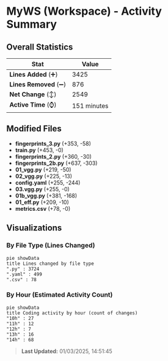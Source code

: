 # MyWS (Workspace) - Activity Summary 

## Overall Statistics

| Stat                   | Value                                                             |
| ---------------------- | ----------------------------------------------------------------- |
| **Lines Added** (➕)   | 3425                                          |
| **Lines Removed** (➖) | 876                                        |
| **Net Change** (↕)    | 2549                |
| **Active Time** (⌚)   | 151 minutes |


## Modified Files
- **fingerprints_3.py** (+353, -58)
- **train.py** (+453, -0)
- **fingerprints_2.py** (+360, -30)
- **fingerprints_2b.py** (+637, -303)
- **01_vgg.py** (+219, -50)
- **02_vgg.py** (+225, -13)
- **config.yaml** (+255, -244)
- **03.vgg.py** (+255, -0)
- **01b_vgg.py** (+381, -168)
- **01_eff.py** (+209, -10)
- **metrics.csv** (+78, -0)

## Visualizations

### By File Type (Lines Changed)

```mermaid
pie showData
title Lines changed by file type
".py" : 3724
".yaml" : 499
".csv" : 78
```

### By Hour (Estimated Activity Count)

```mermaid
pie showData
title Coding activity by hour (count of changes)
"10h" : 27
"11h" : 12
"12h" : 7
"13h" : 16
"14h" : 68
```


> **Last Updated:** 01/03/2025, 14:51:45